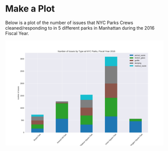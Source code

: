 # Make a Plot

Below is a plot of the number of issues that NYC Parks Crews cleaned/responding to in 5 different parks in Manhattan during the 2016 Fiscal Year.

![plot of issues in NYC parks FY2016](issuesinparks.png)